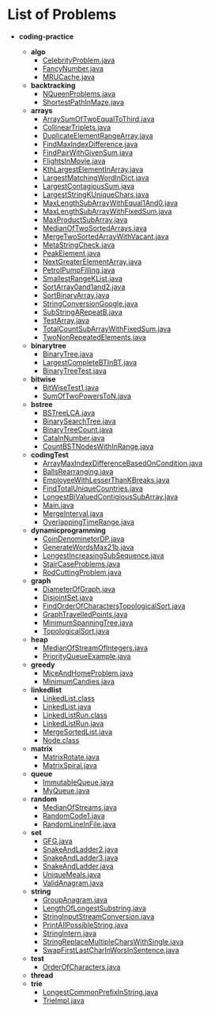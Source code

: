 # List of Problems

- __coding-practice__

    - __algo__
      - [CelebrityProblem.java](src/algo/CelebrityProblem.java)
      - [FancyNumber.java](src/algo/FancyNumber.java)
      - [MRUCache.java](src/algo/MRUCache.java)
    - __backtracking__
      - [NQueenProblems.java](src/backtracking/NQueenProblems.java)
      - [ShortestPathInMaze.java](src/backtracking/ShortestPathInMaze.java)
    - __arrays__
      - [ArraySumOfTwoEqualToThird.java](src/arrays/ArraySumOfTwoEqualToThird.java)
      - [CollinearTriplets.java](src/arrays/CollinearTriplets.java)
      - [DuplicateElementRangeArray.java](src/arrays/DuplicateElementRangeArray.java)
      - [FindMaxIndexDifference.java](src/arrays/FindMaxIndexDifference.java)
      - [FindPairWithGivenSum.java](src/arrays/FindPairWithGivenSum.java)
      - [FlightsInMovie.java](src/arrays/FlightsInMovie.java)
      - [KthLargestElementInArray.java](src/arrays/KthLargestElementInArray.java)
      - [LargestMatchingWordInDict.java](src/arrays/LargestMatchingWordInDict.java)
      - [LargestContagiousSum.java](src/arrays/LargestContagiousSum.java)
      - [LargestStringKUniqueChars.java](src/arrays/LargestStringKUniqueChars.java)
      - [MaxLengthSubArrayWithEqual1And0.java](src/arrays/MaxLengthSubArrayWithEqual1And0.java)
      - [MaxLengthSubArrayWithFixedSum.java](src/arrays/MaxLengthSubArrayWithFixedSum.java)
      - [MaxProductSubArray.java](src/arrays/MaxProductSubArray.java)
      - [MedianOfTwoSortedArrays.java](src/arrays/MedianOfTwoSortedArrays.java)
      - [MergeTwoSortedArrayWithVacant.java](src/arrays/MergeTwoSortedArrayWithVacant.java)
      - [MetaStringCheck.java](src/arrays/MetaStringCheck.java)
      - [PeakElement.java](src/arrays/PeakElement.java)
      - [NextGreaterElementArray.java](src/arrays/NextGreaterElementArray.java)
      - [PetrolPumpFilling.java](src/arrays/PetrolPumpFilling.java)
      - [SmallestRangeKList.java](src/arrays/SmallestRangeKList.java)
      - [SortArray0and1and2.java](src/arrays/SortArray0and1and2.java)
      - [SortBinaryArray.java](src/arrays/SortBinaryArray.java)
      - [StringConversionGoogle.java](src/arrays/StringConversionGoogle.java)
      - [SubStringARepeatB.java](src/arrays/SubStringARepeatB.java)
      - [TestArray.java](src/arrays/TestArray.java)
      - [TotalCountSubArrayWithFixedSum.java](src/arrays/TotalCountSubArrayWithFixedSum.java)
      - [TwoNonRepeatedElements.java](src/arrays/TwoNonRepeatedElements.java)
    - __binarytree__
      - [BinaryTree.java](src/binarytree/BinaryTree.java)
      - [LargestCompleteBTInBT.java](src/binarytree/LargestCompleteBTInBT.java)
      - [BinaryTreeTest.java](src/binarytree/BinaryTreeTest.java)
    - __bitwise__
      - [BitWiseTest1.java](src/bitwise/BitWiseTest1.java)
      - [SumOfTwoPowersToN.java](src/bitwise/SumOfTwoPowersToN.java)
    - __bstree__
      - [BSTreeLCA.java](src/bstree/BSTreeLCA.java)
      - [BinarySearchTree.java](src/bstree/BinarySearchTree.java)
      - [BinaryTreeCount.java](src/bstree/BinaryTreeCount.java)
      - [CatalnNumber.java](src/bstree/CatalnNumber.java)
      - [CountBSTNodesWithInRange.java](src/bstree/CountBSTNodesWithInRange.java)
    - __codingTest__
      - [ArrayMaxIndexDifferenceBasedOnCondition.java](src/codingTest/ArrayMaxIndexDifferenceBasedOnCondition.java)
      - [BallsRearranging.java](src/codingTest/BallsRearranging.java)
      - [EmployeeWithLesserThanKBreaks.java](src/codingTest/EmployeeWithLesserThanKBreaks.java)
      - [FindTotalUniqueCountries.java](src/codingTest/FindTotalUniqueCountries.java)
      - [LongestBiValuedContigiousSubArray.java](src/codingTest/LongestBiValuedContigiousSubArray.java)
      - [Main.java](src/codingTest/Main.java)
      - [MergeInterval.java](src/codingTest/MergeInterval.java)
      - [OverlappingTimeRange.java](src/codingTest/OverlappingTimeRange.java)
    - __dynamicprogramming__
      - [CoinDenominetorDP.java](src/dynamicprogramming/CoinDenominetorDP.java)
      - [GenerateWordsMax21b.java](src/dynamicprogramming/GenerateWordsMax21b.java)
      - [LongestIncreasingSubSequence.java](src/dynamicprogramming/LongestIncreasingSubSequence.java)
      - [StairCaseProblems.java](src/dynamicprogramming/StairCaseProblems.java)
      - [RodCuttingProblem.java](src/dynamicprogramming/RodCuttingProblem.java)
    - __graph__
      - [DiameterOfGraph.java](src/graph/DiameterOfGraph.java)
      - [DisjointSet.java](src/graph/DisjointSet.java)
      - [FindOrderOfCharactersTopologicalSort.java](src/graph/FindOrderOfCharactersTopologicalSort.java)
      - [GraphTravelledPoints.java](src/graph/GraphTravelledPoints.java)
      - [MinimumSpanningTree.java](src/graph/MinimumSpanningTree.java)
      - [TopologicalSort.java](src/graph/TopologicalSort.java)
    - __heap__
      - [MedianOfStreamOfIntegers.java](src/heap/MedianOfStreamOfIntegers.java)
      - [PriorityQueueExample.java](src/heap/PriorityQueueExample.java)
    - __greedy__
      - [MiceAndHomeProblem.java](src/greedy/MiceAndHomeProblem.java)
      - [MinimumCandies.java](src/greedy/MinimumCandies.java)
    - __linkedlist__
      - [LinkedList.class](src/linkedlist/LinkedList.class)
      - [LinkedList.java](src/linkedlist/LinkedList.java)
      - [LinkedListRun.class](src/linkedlist/LinkedListRun.class)
      - [LinkedListRun.java](src/linkedlist/LinkedListRun.java)
      - [MergeSortedList.java](src/linkedlist/MergeSortedList.java)
      - [Node.class](src/linkedlist/Node.class)
    - __matrix__
      - [MatrixRotate.java](src/matrix/MatrixRotate.java)
      - [MatrixSpiral.java](src/matrix/MatrixSpiral.java)
    - __queue__
      - [ImmutableQueue.java](src/queue/ImmutableQueue.java)
      - [MyQueue.java](src/queue/MyQueue.java)
    - __random__
      - [MedianOfStreams.java](src/random/MedianOfStreams.java)
      - [RandomCode1.java](src/random/RandomCode1.java)
      - [RandomLineInFile.java](src/random/RandomLineInFile.java)
    - __set__
      - [GFG.java](src/set/GFG.java)
      - [SnakeAndLadder2.java](src/set/SnakeAndLadder2.java)
      - [SnakeAndLadder3.java](src/set/SnakeAndLadder3.java)
      - [SnakeAndLadder.java](src/set/SnakeAndLadder.java)
      - [UniqueMeals.java](src/set/UniqueMeals.java)
      - [ValidAnagram.java](src/set/ValidAnagram.java)
    - __string__
      - [GroupAnagram.java](src/string/GroupAnagram.java)
      - [LengthOfLongestSubstring.java](src/string/LengthOfLongestSubstring.java)
      - [StringInputStreamConversion.java](src/string/StringInputStreamConversion.java)
      - [PrintAllPossibleString.java](src/string/PrintAllPossibleString.java)
      - [StringIntern.java](src/string/StringIntern.java)
      - [StringReplaceMultipleCharsWithSingle.java](src/string/StringReplaceMultipleCharsWithSingle.java)
      - [SwapFirstLastCharInWorsInSentence.java](src/string/SwapFirstLastCharInWorsInSentence.java)
    - __test__
      - [OrderOfCharacters.java](src/test/OrderOfCharacters.java)
    - __thread__
    - __trie__
      - [LongestCommonPrefixInString.java](src/trie/LongestCommonPrefixInString.java)
      - [TrieImpl.java](src/trie/TrieImpl.java)

